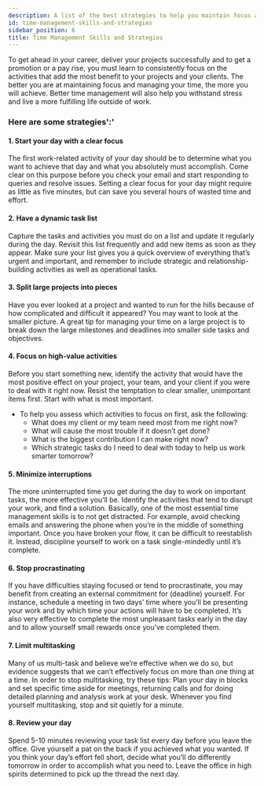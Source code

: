 ```yaml
---
description: A list of the best strategies to help you maintain focus and managing your time more effectively. 
id: time-management-skills-and-strategies
sidebar_position: 6
title: Time Management Skills and Strategies
---
```


<head>
    <meta property="og:title" content="Time Management Skills and Strategies" />
    <meta property="og:type" content="article" />
    <meta property="og:url" content="https://www.developermentoring.guide/docs/essential-mentoring-resources/time-management-skills-and-strategies" />
</head>

To get ahead in your career, deliver your projects successfully and to get a promotion or a pay rise, you must learn to consistently focus on the activities that add the most benefit to your projects and your clients. The better you are at maintaining focus and managing your time, the more you will achieve. Better time management will also help you withstand stress and live a more fulfilling life outside of work.

### Here are some strategies':'

#### 1. Start your day with a **clear focus**

The first work-related activity of your day should be to determine what you want to achieve that day and what you absolutely must accomplish. Come clear on this purpose before you check your email and start responding to queries and resolve issues. Setting a clear focus for your day might require as little as five minutes, but can save you several hours of wasted time and effort.

#### 2. Have a **dynamic task list**

Capture the tasks and activities you must do on a list and update it regularly during the day. Revisit this list frequently and add new items as soon as they appear. Make sure your list gives you a quick overview of everything that’s urgent and important, and remember to include strategic and relationship-building activities as well as operational tasks.

#### 3. Split large projects into pieces

Have you ever looked at a project and wanted to run for the hills because of how complicated and difficult it appeared? You may want to look at the smaller picture. A great tip for managing your time on a large project is to break down the large milestones and deadlines into smaller side tasks and objectives.

#### 4. Focus on high-value activities

Before you start something new, identify the activity that would have the most positive effect on your project, your team, and your client if you were to deal with it right now. Resist the temptation to clear smaller, unimportant items first. Start with what is most important.

* To help you assess which activities to focus on first, ask the following:&#x20;
  * What does my client or my team need most from me right now?&#x20;
  * What will cause the most trouble if it doesn’t get done?&#x20;
  * What is the biggest contribution I can make right now?&#x20;
  * Which strategic tasks do I need to deal with today to help us work smarter tomorrow?

#### 5. Minimize interruptions

The more uninterrupted time you get during the day to work on important tasks, the more effective you’ll be. Identify the activities that tend to disrupt your work, and find a solution. Basically, one of the most essential time management skills is to not get distracted. For example, avoid checking emails and answering the phone when you’re in the middle of something important. Once you have broken your flow, it can be difficult to reestablish it. Instead, discipline yourself to work on a task single-mindedly until it’s complete.

#### 6. Stop procrastinating

If you have difficulties staying focused or tend to procrastinate, you may benefit from creating an external commitment for (deadline) yourself. For instance, schedule a meeting in two days’ time where you’ll be presenting your work and by which time your actions will have to be completed. It’s also very effective to complete the most unpleasant tasks early in the day and to allow yourself small rewards once you’ve completed them.

#### 7. Limit multitasking

Many of us multi-task and believe we’re effective when we do so, but evidence suggests that we can’t effectively focus on more than one thing at a time. In order to stop multitasking, try these tips: Plan your day in blocks and set specific time aside for meetings, returning calls and for doing detailed planning and analysis work at your desk. Whenever you find yourself multitasking, stop and sit quietly for a minute.

#### 8. Review your day

Spend 5-10 minutes reviewing your task list every day before you leave the office. Give yourself a pat on the back if you achieved what you wanted. If you think your day’s effort fell short, decide what you’ll do differently tomorrow in order to accomplish what you need to. Leave the office in high spirits determined to pick up the thread the next day.
